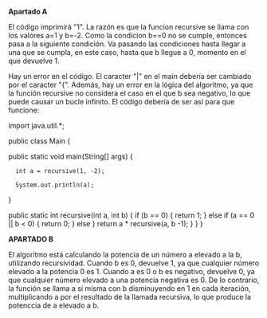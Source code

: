 **Apartado A**

El código imprimirá "1". La razón es que la funcion recursive se llama con los valores a=1 y b=-2. Como la condicion b==0 no se cumple, entonces pasa a la siguiente condición. Va pasando las condiciones hasta llegar a una que se cumpla, en este caso, hasta que b llegue a 0, momento en el que devuelve 1. 

Hay un error en el código. El caracter "|" en el main debería ser cambiado por el caracter "{". Además, hay un error en la lógica del algoritmo, ya que la función recursive no considera el caso en el que b sea negativo, lo que puede causar un bucle infinito. El código debería de ser así para que funcione:

import java.util.*;

public class Main {

  public static void main(String[] args) {
  
      int a = recursive(1, -2);
      
      System.out.println(a);
      
  }

  public static int recursive(int a, int b) {
      if (b == 0) {
          return 1;
      } else if (a == 0 || b < 0) {
          return 0;
      } else }
          return a * recursive(a, b -1);
      }
   }
}

**APARTADO B**

El algoritmo está calculando la potencia de un número a elevado a la b, utilizando recursividad. Cuando b es 0, devuelve 1, ya que cualquier número elevado a la potencia 0 es 1. Cuando a es 0 o b es negativo, devuelve 0, ya que cualquier número elevado a una potencia negativa es 0. De lo contrario, la función se llama a sí misma con b disminuyendo en 1 en cada iteración, multiplicando a por el resultado de la llamada recursiva, lo que produce la potenccia de a elevado a b.
